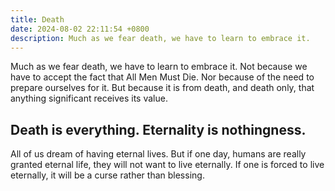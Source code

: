 ```yaml
---
title: Death
date: 2024-08-02 22:11:54 +0800
description: Much as we fear death, we have to learn to embrace it.
---
```


Much as we fear death, we have to learn to embrace it. Not because we have to accept the fact that All Men Must Die. Nor because of the need to prepare ourselves for it. But because it is from death, and death only, that anything significant receives its value.

## Death is everything. Eternality is nothingness.

All of us dream of having eternal lives. But if one day, humans are really granted eternal life, they will not want to live eternally. If one is forced to live eternally, it will be a curse rather than blessing.
